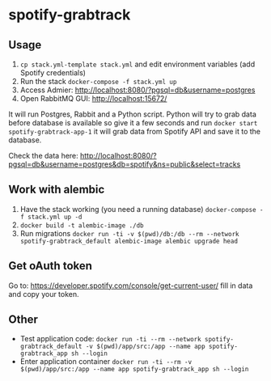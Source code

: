 # spotify-grabtrack

## Usage

1. `cp stack.yml-template stack.yml` and edit environment variables (add Spotify credentials)
1. Run the stack `docker-compose -f stack.yml up`
1. Access Admier: <http://localhost:8080/?pgsql=db&username=postgres>
1. Open RabbitMQ GUI: <http://localhost:15672/>

It will run Postgres, Rabbit and a Python script. Python will try to grab data before database is available so give it a few seconds and run `docker start spotify-grabtrack-app-1` it will grab data from Spotify API and save it to the database.

Check the data here: <http://localhost:8080/?pgsql=db&username=postgres&db=spotify&ns=public&select=tracks>

## Work with alembic

1. Have the stack working (you need a running database) `docker-compose -f stack.yml up -d`
1. `docker build -t alembic-image ./db`
1. Run migrations `docker run -ti -v $(pwd)/db:/db --rm --network spotify-grabtrack_default alembic-image alembic upgrade head`

## Get oAuth token

Go to: <https://developer.spotify.com/console/get-current-user/> fill in data and copy your token.

## Other

* Test application code: `docker run -ti --rm --network spotify-grabtrack_default -v $(pwd)/app/src:/app --name app spotify-grabtrack_app sh --login`
* Enter application container `docker run -ti --rm -v $(pwd)/app/src:/app --name app spotify-grabtrack_app sh --login`
